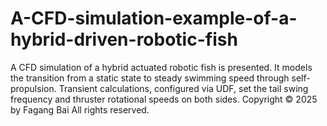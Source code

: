 # A-CFD-simulation-example-of-a-hybrid-driven-robotic-fish
A CFD simulation of a hybrid actuated robotic fish is presented. It models the transition from a static state to steady swimming speed through self-propulsion. Transient calculations, configured via UDF, set the tail swing frequency and thruster rotational speeds on both sides. Copyright © 2025 by Fagang Bai All rights reserved.
